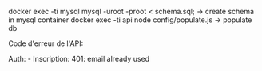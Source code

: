 docker exec -ti mysql mysql -uroot -proot < schema.sql; -> create schema in mysql container
docker exec -ti api node config/populate.js -> populate db

Code d'erreur de l'API:

Auth: - Inscription:
401: email already used
